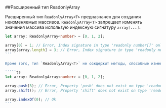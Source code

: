 ##Расширенный тип ReadonlyArray

Расширенный тип `ReadonlyArray<T>` предназначен для создания неизменяемых массивов. `ReadonlyArray<T>` запрещает изменять значения массива использую индексную сигнатуру `array[...]`.

`````ts
let array: ReadonlyArray<number> = [0, 1, 2];

array[0] = 1; // Error, Index signature in type 'readonly number[]' only permits reading.ts(2542)
array[array.length] = 3; // Error, Index signature in type 'readonly number[]' only permits reading.ts(2542)
```

Кроме того, тип `ReadonlyArray<T>` не сождержит методы, способные изменить, удалить существующие или добавить новые элементы.

`````ts
let array: ReadonlyArray<number> = [0, 1, 2];

array.push(3); // Error, Property 'push' does not exist on type 'readonly number[]'.ts(2339)
array.shift(); // Error, Property 'shift' does not exist on type 'readonly number[]'.ts(2339)

array.indexOf(0); // Ok
```
